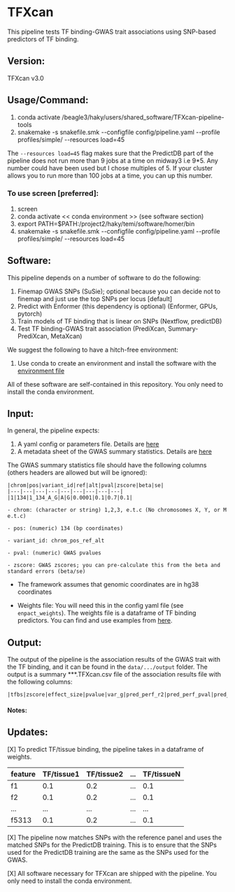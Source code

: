 
# TFXcan
This pipeline tests TF binding-GWAS trait associations using SNP-based predictors of TF binding.

## Version: 
TFXcan v3.0

## Usage/Command:

1. conda activate /beagle3/haky/users/shared_software/TFXcan-pipeline-tools
2. snakemake -s snakefile.smk --configfile config/pipeline.yaml --profile profiles/simple/ --resources load=45

 The `--resources load=45` flag makes sure that the PredictDB part of the pipeline does not run more than 9 jobs at a time on midway3 i.e 9*5. Any number could have been used but I chose multiples of 5. If your cluster allows you to run more than 100 jobs at a time, you can up this number.

### To use screen [preferred]:

1. screen
2. conda activate << conda environment >>  (see software section)
3. export PATH=$PATH:/project2/haky/temi/software/homer/bin
4. snakemake -s snakefile.smk --configfile config/pipeline.yaml --profile profiles/simple/ --resources load=45

## Software: 

This pipeline depends on a number of software to do the following:

1. Finemap GWAS SNPs (SuSie); optional because you can decide not to finemap and just use the top SNPs per locus [default]
2. Predict with Enformer (this dependency is optional) (Enformer, GPUs, pytorch)
3. Train models of TF binding that is linear on SNPs (Nextflow, predictDB)
4. Test TF binding-GWAS trait association (PrediXcan, Summary-PrediXcan, MetaXcan)

We suggest the following to have a hitch-free environment:

1. Use conda to create an environment and install the software with the [environment file](/beagle3/haky/users/shared_software/TFXcan-pipeline-tools)

All of these software are self-contained in this repository. You only need to install the conda environment. 

## Input:

In general, the pipeline expects:

1. A yaml config or parameters file. Details are [here](./minimal/pipeline_minimal.yaml)
2. A metadata sheet of the GWAS summary statistics. Details are [here](./minimal/minimal_gwas.txt)

The GWAS summary statistics file should have the following columns
(others headers are allowed but will be ignored): 

    |chrom|pos|variant_id|ref|alt|pval|zscore|beta|se|
    |---|---|---|---|---|---|---|---|---|
    |1|134|1_134_A_G|A|G|0.0001|0.1|0.7|0.1|

    - chrom: (character or string) 1,2,3, e.t.c (No chromosomes X, Y, or M e.t.c)

    - pos: (numeric) 134 (bp coordinates)

    - variant_id: chrom_pos_ref_alt

    - pval: (numeric) GWAS pvalues

    - zscore: GWAS zscores; you can pre-calculate this from the beta and standard errors (beta/se)

- The framework assumes that genomic coordinates are in hg38 coordinates

- Weights file: You will need this in the config yaml file (see `enpact_weights`). The weights file is a dataframe of TF binding predictors. You can find and use examples from [here](./weights/).

## Output:
The output of the pipeline is the association results of the GWAS trait with the TF binding, and it can be found in the `data/.../output` folder. The output is a summary ***.TFXcan.csv file of the association results file with the following columns:

    |tfbs|zscore|effect_size|pvalue|var_g|pred_perf_r2|pred_perf_pval|pred_perf_qval|n_snps_used|n_snps_in_cov|n_snps_in_model|


#### Notes:


## Updates:

[X] To predict TF/tissue binding, the pipeline takes in a dataframe of weights. 

|feature|TF/tissue1|TF/tissue2|...|TF/tissueN|
|---|---|---|---|---|
|f1|0.1|0.2|...|0.1|
|f2|0.1|0.2|...|0.1|
|...|...|...|...|...|
|f5313|0.1|0.2|...|0.1|

[X] The pipeline now matches SNPs with the reference panel and uses the matched SNPs for the PredictDB training. This is to ensure that the SNPs used for the PredictDB training are the same as the SNPs used for the GWAS.

[X] All software necessary for TFXcan are shipped with the pipeline. You only need to install the conda environment.
